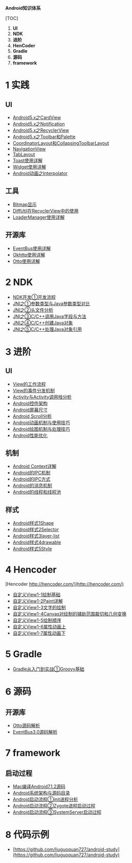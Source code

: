**Android知识体系**

[TOC]

1. **UI**
2. **NDK**
3. **进阶**
4. **HenCoder**
5. **Gradle**
6. **源码**
7. **framework**

# 1 实践

## UI

* [Android5.x之CardView](实践/Android5.x之CardView.md)
* [Android5.x之Notification](实践/Android5.x之Notification.md)
* [Android5.x之RecyclerView](实践/Android5.x之RecyclerView.md)
* [Android5.x之Toolbar和Palette](实践/Android5.x之Toolbar和Palette.md)
* [CoordinatorLayout和CollapsingToolbarLayout](实践/CoordinatorLayout和CollapsingToolbarLayout.md)
* [NavigationView](实践/NavigationView.md)
* [TabLayout](实践/TabLayout.md)
* [Toast使用详解](实践/Toast使用详解.md)
* [Widget使用详解](实践/Widget使用详解.md)
* [Android动画之Interpolator](实践/Android动画之Interpolator.md)

## 工具

* [Bitmap显示](实践/Bitmap显示.md)
* [DiffUtil在RecyclerView中的使用](实践/DiffUtil在RecyclerView中的使用.md)
* [LoaderManager使用详解](实践/LoaderManager使用详解.md)

## 开源库

* [EventBus使用详解](实践/EventBus使用详解.md)
* [Okhttp使用详解](实践/Okhttp使用详解.md)
* [Otto使用详解](实践/Otto使用详解.md)

# 2 NDK

* [NDK开发①开发流程](ndk/NDK开发①开发流程.md)
* [JNI之①参数类型与Java参数类型对比](ndk/JNI之①参数类型与Java参数类型对比.md)
* [JNI之②头文件分析](ndk/JNI之②头文件分析.md)
* [JNI之③C/C++调用Java字段与方法](ndk/JNI之③C/C++调用Java字段与方法.md)
* [JNI之④C/C++创建Java对象](ndk/JNI之④C/C++创建Java对象.md)
* [JNI之⑤C/C++处理Java对象引用](ndk/JNI之⑤C/C++处理Java对象引用.md)

# 3 进阶

## UI

* [View的工作流程](进阶/View的工作流程.md)
* [View的事件分发机制](进阶/View的事件分发机制.md)
* [Activity与Activity调用栈分析](进阶/Activity与Activity调用栈分析.md)
* [Android控件架构](进阶/Android控件架构.md)
* [Android屏幕尺寸](进阶/Android屏幕尺寸.md)
* [Android Scroll分析](进阶/Android-Scroll分析.md)
* [Android动画机制与使用技巧](进阶/Android动画机制与使用技巧.md)
* [Android绘图机制与处理技巧](进阶/Android绘图机制与处理技巧.md)
* [Android性能优化](进阶/Android性能优化.md)

## 机制

* [Android Context详解](进阶/Android-Context详解.md)
* [Android的IPC机制](进阶/Android的IPC机制.md)
* [Android的IPC方式](进阶/Android的IPC方式.md)
* [Android的消息机制](进阶/Android的消息机制.md)
* [Android的线程和线程池](进阶/Android的线程和线程池.md)

## 样式

* [Android样式1Shape](进阶/Android样式1Shape.md)
* [Android样式2Selector](进阶/Android样式2Selector.md)
* [Android样式3layer-list](进阶/Android样式3layer-list.md)
* [Android样式4drawable](进阶/Android样式4drawable.md)
* [Android样式5Style](进阶/Android样式5Style.md)

# 4 Hencoder

[Hencoder http://hencoder.com/](http://hencoder.com/)

* [自定义View1-1绘制基础](hencoder/自定义View1-1绘制基础.md)
* [自定义View1-2Paint详解](hencoder/自定义View1-2Paint详解.md)
* [自定义View1-3文字的绘制](hencoder/自定义View1-3文字的绘制.md)
* [自定义View1-4Canvas对绘制的辅助范围裁切和几何变换](hencoder/自定义View1-4Canvas对绘制的辅助范围裁切和几何变换.md)
* [自定义View1-5绘制顺序](hencoder/自定义View1-5绘制顺序.md)
* [自定义View1-6属性动画上](hencoder/自定义View1-6属性动画上.md)
* [自定义View1-7属性动画下](hencoder/自定义View1-7属性动画下.md)

# 5 Gradle

* [Gradle从入门到实战①Groovy基础](gradle/Gradle从入门到实战①Groovy基础.md)

# 6 源码


## 开源库

* [Otto源码解析](源码/Otto源码解析.md)
* [EventBus3.0源码解析](源码/EventBus3.0源码解析.md)

# 7 framework

## 启动过程

* [Mac编译Android7.1.2源码](framework/Mac编译Android7.1.2源码.md)
* [Android系统架构与源码目录](framework/Android系统架构与源码目录.md)
* [Android启动流程①init进程分析](framework/Android启动流程①init进程分析.md)
* [Android启动流程②Zygote进程启动过程](framework/Android启动流程②Zygote进程启动过程.md)
* [Android启动流程③SystemServer启动过程](framework/Android启动流程③SystemServer启动过程.md)

# 8 代码示例

* [https://github.com/liuguoquan727/android-study](https://github.com/liuguoquan727/android-study)


